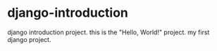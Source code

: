 # django-introduction
django introduction project.
this is the "Hello, World!" project. my first django project.
